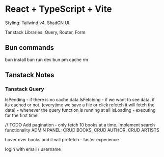 # React + TypeScript + Vite

Styling: Tailwind v4, ShadCN UI.

Tanstack Libraries: Query, Router, Form


## Bun commands
bun install
bun run dev
bun pm cache rm

## Tanstack Notes

### Tanstack Query
IsPending - if there is no cache data
IsFetching - if we want to see data, if its cached or not. (everytime we save a file or click refetch it will fetch the data) - whenever the query function is running at all
IsLoading - executing for the first time

// TODO
Add pagination - only fetch 10 books at a time.
Implement search functionality
ADMIN PANEL: CRUD BOOKS, CRUD AUTHOR, CRUD ARTISTS

hover over books and it will prefetch - faster experience

login with email / username